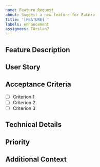 ```yaml
---
name: Feature Request
about: Suggest a new feature for Eatnzo
title: '[FEATURE] '
labels: enhancement
assignees: TArslan7
---
```


## Feature Description
<!-- Describe the feature you'd like to see -->

## User Story
<!-- As a [user type], I want [goal] so that [benefit] -->

## Acceptance Criteria
<!-- Define when this feature is complete -->
- [ ] Criterion 1
- [ ] Criterion 2
- [ ] Criterion 3

## Technical Details
<!-- Any technical notes or considerations -->

## Priority
<!-- Low, Medium, High -->

## Additional Context
<!-- Add any other context, mockups, or screenshots here -->

